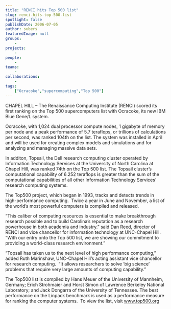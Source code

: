 ```yaml
---
title: "RENCI hits Top 500 list"
slug: renci-hits-top-500-list
spotlight: false
publishDate: 2006-07-05
author: subers
featuredImage: null
groups:
    - 
projects:
    - 
people:
    - 
teams: 
    - 
collaborations:
    - 
tags:
    ["Ocracoke","supercomputing","Top 500"]
---
```

CHAPEL HILL – The Renaissance Computing Institute (RENCI) scored its first ranking on the Top 500 supercomputers list with Ocracoke, its new IBM Blue Gene/L system.

Ocracoke, with 1,024 dual processor compute nodes, 1 gigabyte of memory per node and a peak performance of 5.7 teraflops, or trillions of calculations per second, was ranked 104th on the list. The system was installed in April and will be used for creating complex models and simulations and for analyzing and managing massive data sets.<!--more-->

In additon, Topsail, the Dell research computing cluster operated by Information Technology Services at the University of North Carolina at Chapel Hill, was ranked 74th on the Top 500 list. The Topsail cluster’s computational capability of 6.252 teraflops is greater than the sum of the computational capabilities of all other Information Technology Services’ research computing systems.

The Top500 project, which began in 1993, tracks and detects trends in high-performance computing.  Twice a year in June and November, a list of the world’s most powerful computers is compiled and released.

“This caliber of computing resources is essential to make breakthrough research possible and to build Carolina’s reputation as a research powerhouse in both academia and industry.” said Dan Reed, director of RENCI and vice chancellor for information technology at UNC-Chapel Hill.  “With our entry onto the Top 500 list, we are showing our commitment to providing a world-class research environment.”

“Topsail has taken us to the next level of high performance computing,” added Ruth Marinshaw, UNC-Chapel Hill’s acting assistant vice chancellor for research computing.  “It allows researchers to solve ‘big science’ problems that require very large amounts of computing capability.”

The Top500 list is compiled by Hans Meuer of the University of Mannheim, Germany; Erich Strohmaier and Horst Simon of Lawrence Berkeley National Laboratory; and Jack Dongarra of the University of Tennessee. The best performance on the Linpack benchmark is used as a performance measure for ranking the computer systems.  To view the list, visit <a href="http://www.top500.org/" target="_blank">www.top500.org</a>
